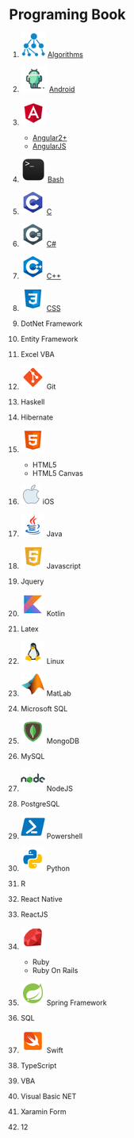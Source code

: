 # Programing Book

1. ![a](https://raw.githubusercontent.com/Zenfection/Image/master/2020/12/15-13-15-54-cautrucdulieu.png)   [Algorithms](https://github.com/Zenfection/CTU/blob/main/Programing%20Book/Algorithms.pdf)
2. <img src="https://raw.githubusercontent.com/Zenfection/Image/master/2020/08/23-23-46-55-icons8_android_os_64px.png" title="" alt="a" width="53">  [Android](https://github.com/Zenfection/CTU/blob/main/Programing%20Book/Android.pdf)
3. ![Angular_full_color_logo.svg - 01.png](https://raw.githubusercontent.com/Zenfection/Image/master/2020/12/15-13-35-31-Angular_full_color_logo.svg%20-%2001.png)
   - [Angular2+](https://github.com/Zenfection/CTU/blob/main/Programing%20Book/Angular2%2B.pdf)
   - [AngularJS](https://github.com/Zenfection/CTU/blob/main/Programing%20Book/AngularJS.pdf)
4. ![previewfile_1419312202 - 01.png](https://raw.githubusercontent.com/Zenfection/Image/master/2020/12/15-13-39-35-previewfile_1419312202%20-%2001.png)  [Bash](https://github.com/Zenfection/CTU/blob/main/Programing%20Book/Bash.pdf)
5. ![icons8-c_programming.png](https://raw.githubusercontent.com/Zenfection/Image/master/2020/12/15-13-40-39-icons8-c_programming.png)  [C](https://github.com/Zenfection/CTU/blob/main/Programing%20Book/C.pdf)
6. ![a](https://raw.githubusercontent.com/Zenfection/Image/master/2020/08/23-23-50-44-icons8_c_sharp_logo_48px.png)  [C#](https://github.com/Zenfection/CTU/blob/main/Programing%20Book/C%23.pdf)
7. ![a](https://raw.githubusercontent.com/Zenfection/Image/master/2020/08/23-23-51-15-icons8_c%2B%2B_48px_2.png) [C++](https://github.com/Zenfection/CTU/blob/main/Programing%20Book/C%2B%2B.pdf)
8. ![icons8-css3.png](https://raw.githubusercontent.com/Zenfection/Image/master/2020/12/15-13-41-12-icons8-css3.png)  [CSS](https://github.com/Zenfection/CTU/blob/main/Programing%20Book/CSS.pdf)
9. DotNet Framework
10. Entity Framework
11. Excel VBA
12. ![icons8-git.png](https://raw.githubusercontent.com/Zenfection/Image/master/2020/12/15-13-41-28-icons8-git.png) Git
13. Haskell
14. Hibernate
15. ![icons8-html_5.png](https://raw.githubusercontent.com/Zenfection/Image/master/2020/12/15-13-42-11-icons8-html_5.png) 
    - HTML5
    - HTML5 Canvas
16. ![a](https://raw.githubusercontent.com/Zenfection/Image/master/2020/08/23-23-55-08-icons8_apple_logo_40px.png) iOS
17. ![a](https://raw.githubusercontent.com/Zenfection/Image/master/2020/08/23-23-56-37-icons8_java_48px.png) Java
18. ![icons8-javascript.png](https://raw.githubusercontent.com/Zenfection/Image/master/2020/12/15-13-44-33-icons8-javascript.png) Javascript
19. Jquery
20. ![icons8-kotlin.png](https://raw.githubusercontent.com/Zenfection/Image/master/2020/12/15-13-44-55-icons8-kotlin.png) Kotlin
21. Latex
22. ![icons8-linux.png](https://raw.githubusercontent.com/Zenfection/Image/master/2020/12/15-13-45-10-icons8-linux.png) Linux
23. ![icons8-matlab.png](https://raw.githubusercontent.com/Zenfection/Image/master/2020/12/15-13-45-19-icons8-matlab.png) MatLab
24. Microsoft SQL
25. ![icons8-mongodb.png](https://raw.githubusercontent.com/Zenfection/Image/master/2020/12/15-13-45-50-icons8-mongodb.png) MongoDB
26. MySQL
27. ![icons8-nodejs.png](https://raw.githubusercontent.com/Zenfection/Image/master/2020/12/15-13-46-01-icons8-nodejs.png) NodeJS
28. PostgreSQL
29. ![icons8-powershell.png](https://raw.githubusercontent.com/Zenfection/Image/master/2020/12/15-13-46-24-icons8-powershell.png) Powershell
30. ![icons8-python.png](https://raw.githubusercontent.com/Zenfection/Image/master/2020/12/15-13-46-42-icons8-python.png) Python
31. R
32. React Native
33. ReactJS
34. ![icons8-ruby_programming_language.png](https://raw.githubusercontent.com/Zenfection/Image/master/2020/12/15-13-47-12-icons8-ruby_programming_language.png) 
    - Ruby
    - Ruby On Rails
35. ![icons8-spring_logo.png](https://raw.githubusercontent.com/Zenfection/Image/master/2020/12/15-13-47-35-icons8-spring_logo.png) Spring Framework
36. SQL
37. ![icons8-swift.png](https://raw.githubusercontent.com/Zenfection/Image/master/2020/12/15-13-47-47-icons8-swift.png) Swift
38. TypeScript
39. VBA
40. Visual Basic NET
41. Xaramin Form



1. 12
